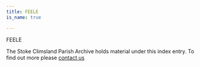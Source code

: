 ```yaml
---
title: FEELE
is_name: true

---
```


FEELE


The Stoke Climsland Parish Archive holds material under this index entry. To find out more please [contact us](/contact/)
